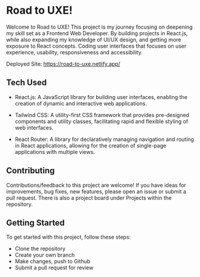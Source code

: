 # Road to UXE!

Welcome to Road to UXE! This project is my journey focusing on deepening my skill set as a Frontend Web Developer. By building projects in React.js, while also expanding my knowledge of UI/UX design, and getting more exposure to React concepts. Coding user interfaces that focuses on user experience, usability, responsiveness and accessibility.

Deployed Site: https://road-to-uxe.netlify.app/

## Tech Used

- React.js: A JavaScript library for building user interfaces, enabling the creation of dynamic and interactive web applications.

- Tailwind CSS: A utility-first CSS framework that provides pre-designed components and utility classes, facilitating rapid and flexible styling of web interfaces.

- React Router: A library for declaratively managing navigation and routing in React applications, allowing for the creation of single-page applications with multiple views.

## Contributing

Contributions/feedback to this project are welcome! If you have ideas for improvements, bug fixes, new features, please open an issue or submit a pull request. There is also a project board under Projects within the repository.

## Getting Started

To get started with this project, follow these steps:

- Clone the repository
- Create your own branch
- Make changes, push to Github
- Submit a pull request for review
